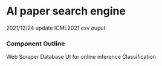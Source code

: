 # AI paper search engine
2021/12/24 update ICML2021 csv ouput 

### Component Outline
Web Scraper
Database
UI for online inference
Classification
